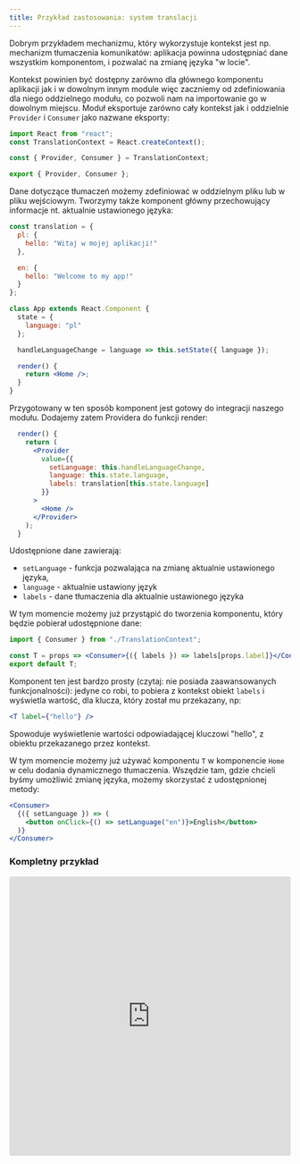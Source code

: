 ```yaml
---
title: Przykład zastosowania: system translacji
---
```


Dobrym przykładem mechanizmu, który wykorzystuje kontekst jest np. mechanizm tłumaczenia komunikatów: aplikacja powinna udostępniać dane wszystkim komponentom, i pozwalać na zmianę języka "w locie".

Kontekst powinien być dostępny zarówno dla głównego komponentu aplikacji jak i w dowolnym innym module więc zaczniemy od zdefiniowania dla niego oddzielnego modułu, co pozwoli nam na importowanie go w dowolnym miejscu. Moduł eksportuje zarówno cały kontekst jak i oddzielnie `Provider` i `Consumer` jako nazwane eksporty:

```js
import React from "react";
const TranslationContext = React.createContext();

const { Provider, Consumer } = TranslationContext;

export { Provider, Consumer };
```

Dane dotyczące tłumaczeń możemy zdefiniować w oddzielnym pliku lub w pliku wejściowym. Tworzymy także komponent główny przechowujący informacje nt. aktualnie ustawionego języka:

```jsx
const translation = {
  pl: {
    hello: "Witaj w mojej aplikacji!"
  },

  en: {
    hello: "Welcome to my app!"
  }
};

class App extends React.Component {
  state = {
    language: "pl"
  };

  handleLanguageChange = language => this.setState({ language });

  render() {
    return <Home />;
  }
}
```

Przygotowany w ten sposób komponent jest gotowy do integracji naszego modułu. Dodajemy zatem Providera do funkcji render:

```jsx
  render() {
    return (
      <Provider
        value={{
          setLanguage: this.handleLanguageChange,
          language: this.state.language,
          labels: translation[this.state.language]
        }}
      >
        <Home />
      </Provider>
    );
  }
```

Udostępnione dane zawierają:

- `setLanguage` - funkcja pozwalająca na zmianę aktualnie ustawionego języka,
- `language` - aktualnie ustawiony język
- `labels` - dane tłumaczenia dla aktualnie ustawionego języka

W tym momencie możemy już przystąpić do tworzenia komponentu, który będzie pobierał udostępnione dane:

```jsx
import { Consumer } from "./TranslationContext";

const T = props => <Consumer>{({ labels }) => labels[props.label]}</Consumer>;
export default T;
```

Komponent ten jest bardzo prosty (czytaj: nie posiada zaawansowanych funkcjonalności): jedyne co robi, to pobiera z kontekst obiekt `labels` i wyświetla wartość, dla klucza, który został mu przekazany, np:

```jsx
<T label={"hello"} />
```

Spowoduje wyświetlenie wartości odpowiadającej kluczowi "hello", z obiektu przekazanego przez kontekst.

W tym momencie możemy już używać komponentu `T` w komponencie `Home` w celu dodania dynamicznego tłumaczenia. Wszędzie tam, gdzie chcieli byśmy umożliwić zmianę języka, możemy skorzystać z udostępnionej metody:

```jsx
<Consumer>
  {({ setLanguage }) => (
    <button onClick={() => setLanguage("en")}>English</button>
  )}
</Consumer>
```

### Kompletny przykład

<iframe src="https://codesandbox.io/embed/ryz80j1564" style="width:100%; height:500px; border:0; border-radius: 4px; overflow:hidden;" sandbox="allow-modals allow-forms allow-popups allow-scripts allow-same-origin"></iframe>
